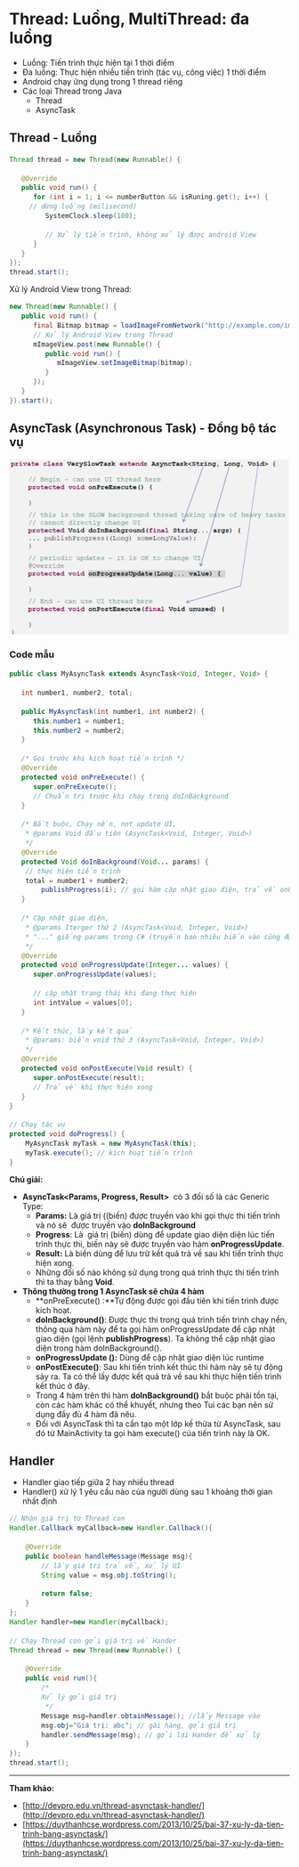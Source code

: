 # Thread: Luồng, MultiThread: đa luồng

*   Luồng: Tiến trình thực hiện tại 1 thời điểm
*   Đa luồng: Thực hiện nhiều tiến trình (tác vụ, công việc) 1 thời điểm
*   Android chạy ứng dụng trong 1 thread riêng
*   Các loại Thread trong Java
    *   Thread
    *   AsyncTask

## Thread - Luồng

```java
Thread thread = new Thread(new Runnable() {

   @Override
   public void run() {
      for (int i = 1; i <= numberButton && isRuning.get(); i++) {
	 // dừng luồng (milisecond)
         SystemClock.sleep(100);

         // Xử lý tiến trình, không xử lý được android View
      }
   }
});
thread.start();
```

Xử lý Android View trong Thread:

```java
new Thread(new Runnable() {
   public void run() {
      final Bitmap bitmap = loadImageFromNetwork("http://example.com/image.png");
      // Xử lý Android View trong Thread
      mImageView.post(new Runnable() {
         public void run() {
            mImageView.setImageBitmap(bitmap);
         }
      });
   }
}).start();
```

## AsyncTask (Asynchronous Task) - Đồng bộ tác vụ

![async task 1](..\Images\Thread_AsyncTask.png)

### Code mẫu

```java
public class MyAsyncTask extends AsyncTask<Void, Integer, Void> {

   int number1, number2, total;

   public MyAsyncTask(int number1, int number2) {
      this.number1 = number1;
	  this.number2 = number2;
   }

   /* Gọi trước khi kích hoạt tiến trình */
   @Override
   protected void onPreExecute() {
      super.onPreExecute();
      // Chuẩn trị trước khi chạy trong doInBackground
   }

   /* Bắt buộc, Chạy nền, not update UI, 
    * @params Void đầu tiên (AsyncTask<Void, Integer, Void>)
    */
   @Override
   protected Void doInBackground(Void... params) {
   	// thực hiện tiến trình
	total = number1 + number2;
        publishProgress(i); // gọi hàm cập nhật giao diện, trả về onProgressUpdate
   }

   /* Cập nhật giao diện, 
    * @params Iterger thứ 2 (AsyncTask<Void, Integer, Void>)
    * "..." giống params trong C# (truyền bao nhiêu biến vào cũng được) 
    */
   @Override
   protected void onProgressUpdate(Integer... values) {
      super.onProgressUpdate(values);

      // cập nhật trạng thái khi đang thực hiện
      int intValue = values[0];
   }

   /* Kết thúc, lấy kết quả
    * @params: biến void thứ 3 (AsyncTask<Void, Integer, Void>)
    */
   @Override
   protected void onPostExecute(Void result) {
      super.onPostExecute(result);
      // Trả về khi thực hiện xong
   }
}

// Chạy tác vụ
protected void doProgress() {
	MyAsyncTask myTask = new MyAsyncTask(this);
	myTask.execute(); // kích hoạt tiến trình
}
```

**Chú giải:**

*   **AsyncTask<Params, Progress, Result>**  có 3 đối số là các Generic Type:
    *   **Params:** Là giá trị ((biến) được truyền vào khi gọi thực thi tiến trình và nó sẽ  được truyền vào **doInBackground**
    *   **Progress**: Là  giá trị (biến) dùng để update giao diện diện lúc tiến trình thực thi, biến này sẽ được truyền vào hàm **onProgressUpdate**.
    *   **Result:** Là biến dùng để lưu trữ kết quả trả về sau khi tiến trình thực hiện xong.
    *   Những đối số nào không sử dụng trong quá trình thực thi tiến trình thì ta thay bằng **Void**.
*   **Thông thường trong 1 AsyncTask sẽ chứa 4 hàm**
    *   **onPreExecute() :**Tự động được gọi đầu tiên khi tiến trình được kích hoạt.
    *   **doInBackground()**: Được thực thi trong quá trình tiến trình chạy nền, thông qua hàm này để ta gọi hàm onProgressUpdate để cập nhật giao diện (gọi lệnh **publishProgress**). Ta không thể cập nhật giao diện trong hàm doInBackground().
    *   **onProgressUpdate ():** Dùng để cập nhật giao diện lúc runtime
    *   **onPostExecute()**: Sau khi tiến trình kết thúc thì hàm này sẽ tự động sảy ra. Ta có thể lấy được kết quả trả về sau khi thực hiện tiến trình kết thúc ở đây.
    *   Trong 4 hàm trên thì hàm **doInBackground()** bắt buộc phải tồn tại, còn các hàm khác có thể khuyết, nhưng theo Tui các bạn nên sử dụng đầy đủ 4 hàm đã nêu.
    *   Đối với AsyncTask thì ta cần tạo một lớp kế thừa từ AsyncTask, sau đó từ MainActivity ta gọi hàm execute() của tiến trình này là OK.

## Handler

*   Handler giao tiếp giữa 2 hay nhiều thread
*   Handler() xử lý 1 yêu cầu nào của người dùng sau 1 khoảng thời gian nhất định

```java
// Nhận giá trị từ Thread con
Handler.Callback myCallback=new Handler.Callback(){

    @Override
    public boolean handleMessage(Message msg){
        // lấy giá trị trả về, xử lý UI
        String value = msg.obj.toString();

        return false;
    }
};
Handler handler=new Handler(myCallback);

// Chạy Thread con gởi giá trị về Hander
Thread thread = new Thread(new Runnable() {

    @Override
    public void run(){
        /*
        Xử lý gởi giá trị
         */
        Message msg=handler.obtainMessage(); //lấy Message vào
        msg.obj="Giá trị: abc"; // gài hàng, gởi giá trị
        handler.sendMessage(msg); // gởi lại Hander để xử lý
    }
});
thread.start();
```

---

**Tham khảo:**

*   [http://devpro.edu.vn/thread-asynctask-handler/](http://devpro.edu.vn/thread-asynctask-handler/)
*   [https://duythanhcse.wordpress.com/2013/10/25/bai-37-xu-ly-da-tien-trinh-bang-asynctask/](https://duythanhcse.wordpress.com/2013/10/25/bai-37-xu-ly-da-tien-trinh-bang-asynctask/)